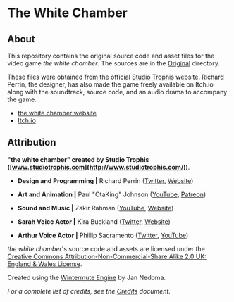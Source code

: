 # The White Chamber
## About
This repository contains the original source code and asset files for the video game _the white chamber_. The sources are in the [Original](Original/) directory.

These files were obtained from the official [Studio Trophis](http://www.studiotrophis.com/) website. Richard Perrin, the designer, has also made the game freely available on Itch.io along with the soundtrack, source code, and an audio drama to accompany the game.

* [the white chamber website](http://www.studiotrophis.com/site/projects/thewhitechamber)
* [Itch.io](https://lockeddoorpuzzle.itch.io/the-white-chamber)

## Attribution
__"the white chamber" created by Studio Trophis ([www.studiotrophis.com](http://www.studiotrophis.com/))__.

* __Design and Programming |__ Richard Perrin ([Twitter](https://twitter.com/PerrinAshcroft), [Website](http://www.lockeddoorpuzzle.com/))

* __Art and Animation |__ Paul "OtaKing" Johnson ([YouTube](https://www.youtube.com/user/OtaKing77077), [Patreon](https://www.patreon.com/otaking77077))

* __Sound and Music |__ Zakir Rahman ([YouTube](https://www.youtube.com/channel/UCt2k6odraoEO7APDPLRwVfw), [Website](http://zakrahman.com/))

* __Sarah Voice Actor |__ Kira Buckland ([Twitter](https://twitter.com/KiraBuckland), [Website](http://kirabuckland.com/))

* __Arthur Voice Actor |__ Phillip Sacramento ([Twitter](https://twitter.com/philinthebooth), [YouTube](https://www.youtube.com/user/Lioncourt110))

_the white chamber_'s source code and assets are licensed under the [Creative Commons Attribution-Non-Commercial-Share Alike 2.0 UK: England & Wales License](http://creativecommons.org/licenses/by-nc-sa/2.0/uk/).

Created using the [Wintermute Engine](http://dead-code.org/) by Jan Nedoma.

_For a complete list of credits, see the [Credits](CREDITS.md) document._

